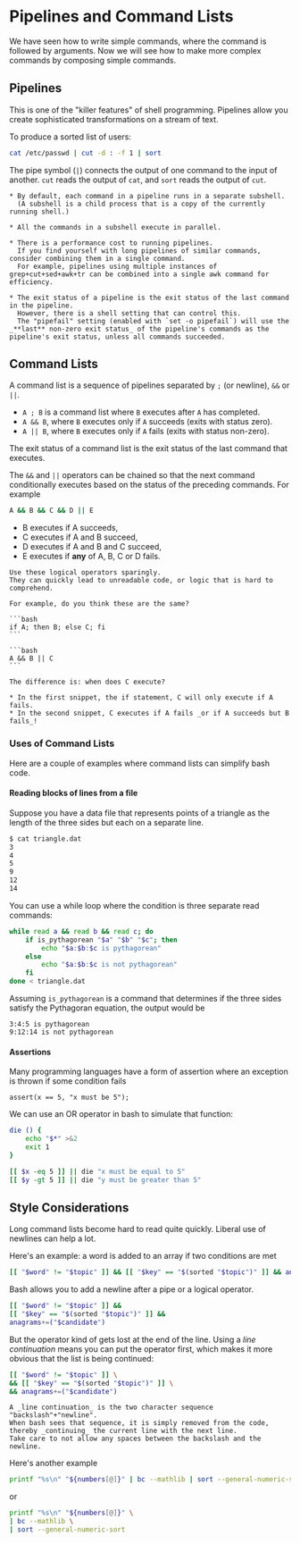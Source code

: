 # Pipelines and Command Lists

We have seen how to write simple commands, where the command is followed by arguments.
Now we will see how to make more complex commands by composing simple commands.

## Pipelines

This is one of the "killer features" of shell programming.
Pipelines allow you create sophisticated transformations on a stream of text.

To produce a sorted list of users:

```bash
cat /etc/passwd | cut -d : -f 1 | sort
```

The pipe symbol (`|`) connects the output of one command to the input of another.
`cut` reads the output of `cat`, and `sort` reads the output of `cut`.

~~~~exercism/advanced
* By default, each command in a pipeline runs in a separate subshell.
  (A subshell is a child process that is a copy of the currently running shell.)

* All the commands in a subshell execute in parallel.

* There is a performance cost to running pipelines.
  If you find yourself with long pipelines of similar commands, consider combining them in a single command.
  For example, pipelines using multiple instances of grep+cut+sed+awk+tr can be combined into a single awk command for efficiency.

* The exit status of a pipeline is the exit status of the last command in the pipeline.
  However, there is a shell setting that can control this.
  The "pipefail" setting (enabled with `set -o pipefail`) will use the _**last** non-zero exit status_ of the pipeline's commands as the pipeline's exit status, unless all commands succeeded.
~~~~

## Command Lists

A command list is a sequence of pipelines separated by `;` (or newline), `&&` or `||`.

* `A ; B` is a command list where `B` executes after `A` has completed.
* `A && B`, where `B` executes only if `A` succeeds (exits with status zero).
* `A || B`, where `B` executes only if `A` fails (exits with status non-zero).

The exit status of a command list is the exit status of the last command that executes.

The `&&` and `||` operators can be chained so that the next command conditionally executes based on the status of the preceding commands.
For example

```bash
A && B && C && D || E
```

* B executes if A succeeds,
* C executes if A and B succeed,
* D executes if A and B and C succeed,
* E executes if **any** of A, B, C or D fails.

~~~~exercism/caution
Use these logical operators sparingly.
They can quickly lead to unreadable code, or logic that is hard to comprehend.

For example, do you think these are the same?

```bash
if A; then B; else C; fi
```

```bash
A && B || C
```

The difference is: when does C execute?

* In the first snippet, the if statement, C will only execute if A fails.
* In the second snippet, C executes if A fails _or if A succeeds but B fails_!
~~~~

### Uses of Command Lists

Here are a couple of examples where command lists can simplify bash code.

#### Reading blocks of lines from a file

Suppose you have a data file that represents points of a triangle as the length of the three sides but each on a separate line.

```bash
$ cat triangle.dat
3
4
5
9
12
14
```

You can use a while loop where the condition is three separate read commands:

```bash
while read a && read b && read c; do
    if is_pythagorean "$a" "$b" "$c"; then
        echo "$a:$b:$c is pythagorean"
    else
        echo "$a:$b:$c is not pythagorean"
    fi
done < triangle.dat
```

Assuming `is_pythagorean` is a command that determines if the three sides satisfy the Pythagoran equation, the output would be

```none
3:4:5 is pythagorean
9:12:14 is not pythagorean
```

#### Assertions

Many programming languages have a form of assertion where an exception is thrown if some condition fails

```
assert(x == 5, "x must be 5");
```

We can use an OR operator in bash to simulate that function:

```bash
die () {
    echo "$*" >&2
    exit 1
}

[[ $x -eq 5 ]] || die "x must be equal to 5"
[[ $y -gt 5 ]] || die "y must be greater than 5"
```

## Style Considerations

Long command lists become hard to read quite quickly.
Liberal use of newlines can help a lot.

Here's an example: a word is added to an array if two conditions are met

```bash
[[ "$word" != "$topic" ]] && [[ "$key" == "$(sorted "$topic")" ]] && anagrams+=("$candidate")
```

Bash allows you to add a newline after a pipe or a logical operator.

```bash
[[ "$word" != "$topic" ]] &&
[[ "$key" == "$(sorted "$topic")" ]] &&
anagrams+=("$candidate")
```

But the operator kind of gets lost at the end of the line.
Using a _line continuation_ means you can put the operator first, which makes it more obvious that the list is being continued:

```bash
[[ "$word" != "$topic" ]] \
&& [[ "$key" == "$(sorted "$topic")" ]] \
&& anagrams+=("$candidate")
```

~~~~exercism/note
A _line continuation_ is the two character sequence "backslash"+"newline".
When bash sees that sequence, it is simply removed from the code, thereby _continuing_ the current line with the next line.
Take care to not allow any spaces between the backslash and the newline.
~~~~

Here's another example

```bash
printf "%s\n" "${numbers[@]}" | bc --mathlib | sort --general-numeric-sort
```

or 

```bash
printf "%s\n" "${numbers[@]}" \
| bc --mathlib \
| sort --general-numeric-sort
```
